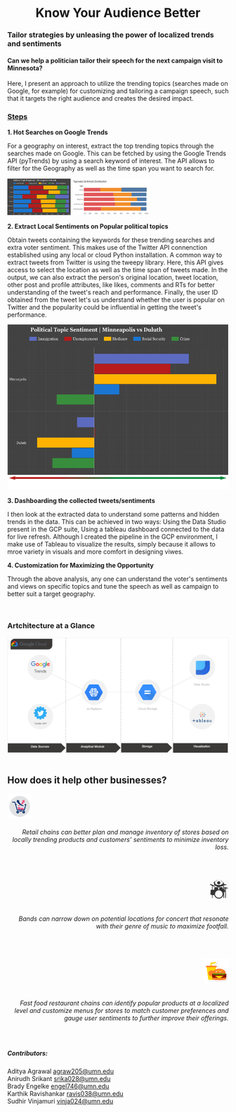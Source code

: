 <h1 align = center> Know Your Audience Better </h1>
<h3> Tailor strategies by unleasing the power of localized trends and sentiments </h3>
  
<h4>Can we help a politician tailor their speech for the next campaign visit to Minnesota? </h5>

Here, I present an approach to utilize the trending topics (searches made on Google, for example) for customizing and tailoring a campaign speech, such that it targets the right audience and creates the desired impact. 

<h3> <u>Steps </u> </h3>
    
**1. Hot Searches on Google Trends**    
  
For a geography on interest, extract the top trending topics through the searches made on Google. This can be fetched by using the Google Trends API (pyTrends) by using a search keyword of interest. The API allows to filter for the Geography as well as the time span you want to search for.

<img src = "/images/topic-pop.png" style="zoom:15%">  <img src = "/images/topic-senti.png" style="zoom:35%">


**2. Extract Local Sentiments on Popular political topics**  
   
Obtain tweets containing the keywords for these trending searches and extra voter sentiment. This makes use of the Twitter API connenction established using any local or cloud Python installation. A common way to extract tweets from Twitter is using the tweepy library. Here, this API gives access to select the location as well as the time span of tweets made. In the output, we can also extract the person's original location, tweet location, other post and profile attributes, like likes, comments and RTs for better understanding of the tweet's reach and performance. Finally, the user ID obtained from the tweet let's us understand whether the user is popular on Twitter and the popularity could be influential in getting the tweet's performance.
    
<img src = "/images/senti.png">    
    
    
**3. Dashboarding the collected tweets/sentiments**  
  
I then look at the extracted data to understand some patterns and hidden trends in the data. This can be achieved in two ways: Using the Data Studio present in the GCP suite, Using a tableau dashboard connected to the data for live refresh. Although I created the pipeline in the GCP environment, I make use of Tableau to visualize the results, simply because it allows to mroe variety in visuals and more comfort in designing viwes.
  
**4. Customization for Maximizing the Opportunity**  
  
Through the above analysis, any one can understand the voter's sentiments and views on specific topics and tune the speech as well as campaign to better suit a target geography.
  
  
<br>

<h3> Artchitecture at a Glance </h3>

<img src = "/images/architecture.png">
<br>
  
  

<br>
  
<h2>How does it help other businesses?</h2>
  
<img src = "/images/usecase-retail.png" style="zoom:35%"> <h6 align = right>Retail chains can better plan and manage inventory of stores based on locally trending products and customers’ sentiments to minimize inventory loss.  
  
  <br><br><br>
<img src = "/images/usecase-music.png" style="zoom:35%"> <h6 align = right> Bands can narrow down on potential locations for concert that resonate with their genre of music to maximize footfall.  
  
  <br><br><br>
<img src = "/images/usecase-rest.png" style="zoom:35%"> <h6 align = right> Fast food restaurant chains can identify popular products at a localized level and customize menus for stores to match customer preferences and gauge user sentiments to further improve their offerings.  
  
<br>

##### Contributors:   

Aditya Agrawal   <agraw205@umn.edu>  
Anirudh Srikant  <srika028@umn.edu>  
Brady Engelke    <engel746@umn.edu>  
Karthik Ravishankar <ravis038@umn.edu>  
Sudhir Vinjamuri <vinja024@umn.edu>  
  
